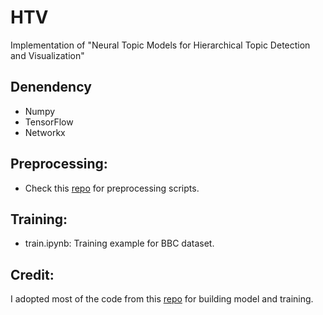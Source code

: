 # HTV 

Implementation of "Neural Topic Models for Hierarchical Topic Detection and Visualization"

## Denendency
* Numpy
* TensorFlow
* Networkx

## Preprocessing:
* Check this [repo](https://github.com/misonuma/tsntm) for preprocessing scripts.

## Training:
* train.ipynb: Training example for BBC dataset.

## Credit:
I adopted most of the code from this [repo](https://github.com/misonuma/tsntm) for building model and training.
